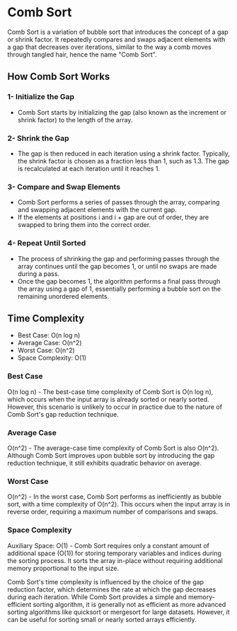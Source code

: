 # Comb Sort

Comb Sort is a variation of bubble sort that introduces the concept of a gap or shrink factor. It repeatedly compares and swaps adjacent elements with a gap that decreases over iterations, similar to the way a comb moves through tangled hair, hence the name "Comb Sort".

## How Comb Sort Works

### 1- Initialize the Gap

- Comb Sort starts by initializing the gap (also known as the increment or shrink factor) to the length of the array.

### 2- Shrink the Gap

- The gap is then reduced in each iteration using a shrink factor. Typically, the shrink factor is chosen as a fraction less than 1, such as 1.3. The gap is recalculated at each iteration until it reaches 1.

### 3- Compare and Swap Elements

- Comb Sort performs a series of passes through the array, comparing and swapping adjacent elements with the current gap.
- If the elements at positions i and i + gap are out of order, they are swapped to bring them into the correct order.

### 4- Repeat Until Sorted

- The process of shrinking the gap and performing passes through the array continues until the gap becomes 1, or until no swaps are made during a pass.
- Once the gap becomes 1, the algorithm performs a final pass through the array using a gap of 1, essentially performing a bubble sort on the remaining unordered elements.

## Time Complexity

- Best Case: O(n log n)
- Average Case: O(n^2)
- Worst Case: O(n^2)
- Space Complexity: O(1)

### Best Case

O(n log n) - The best-case time complexity of Comb Sort is O(n log n), which occurs when the input array is already sorted or nearly sorted. However, this scenario is unlikely to occur in practice due to the nature of Comb Sort's gap reduction technique.

### Average Case

O(n^2) - The average-case time complexity of Comb Sort is also O(n^2). Although Comb Sort improves upon bubble sort by introducing the gap reduction technique, it still exhibits quadratic behavior on average.

### Worst Case

O(n^2) - In the worst case, Comb Sort performs as inefficiently as bubble sort, with a time complexity of O(n^2). This occurs when the input array is in reverse order, requiring a maximum number of comparisons and swaps.

### Space Complexity

Auxiliary Space: O(1) - Comb Sort requires only a constant amount of additional space (O(1)) for storing temporary variables and indices during the sorting process. It sorts the array in-place without requiring additional memory proportional to the input size.

Comb Sort's time complexity is influenced by the choice of the gap reduction factor, which determines the rate at which the gap decreases during each iteration. While Comb Sort provides a simple and memory-efficient sorting algorithm, it is generally not as efficient as more advanced sorting algorithms like quicksort or mergesort for large datasets. However, it can be useful for sorting small or nearly sorted arrays efficiently.
